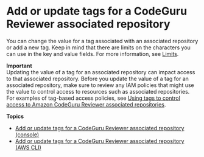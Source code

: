 # Add or update tags for a CodeGuru Reviewer associated repository<a name="how-to-tag-associated-repository-update"></a>

You can change the value for a tag associated with an associated repository or add a new tag\. Keep in mind that there are limits on the characters you can use in the key and value fields\. For more information, see [Limits](quotas.md#limits-tags)\.

**Important**  
Updating the value of a tag for an associated repository can impact access to that associated repository\. Before you update the value of a tag for an associated repository, make sure to review any IAM policies that might use the value to control access to resources such as associated repositories\. For examples of tag\-based access policies, see [Using tags to control access to Amazon CodeGuru Reviewer associated repositories](auth-and-access-control-using-tags.md)\.

**Topics**
+ [Add or update tags for a CodeGuru Reviewer associated repository \(console\)](how-to-tag-associated-repository-update-console.md)
+ [Add or update tags for a CodeGuru Reviewer associated repository \(AWS CLI\)](how-to-tag-associated-repository-update-cli.md)